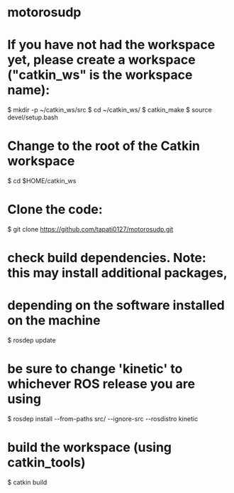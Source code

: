 # motorosudp

# If you have not had the workspace yet, please create a workspace ("catkin_ws" is the workspace name):
$ mkdir -p ~/catkin_ws/src
$ cd ~/catkin_ws/
$ catkin_make
$ source devel/setup.bash

# Change to the root of the Catkin workspace
$ cd $HOME/catkin_ws

# Clone the code:
$ git clone https://github.com/tapati0127/motorosudp.git

# check build dependencies. Note: this may install additional packages,
# depending on the software installed on the machine
$ rosdep update

# be sure to change 'kinetic' to whichever ROS release you are using
$ rosdep install --from-paths src/ --ignore-src --rosdistro kinetic

# build the workspace (using catkin_tools)
$ catkin build
